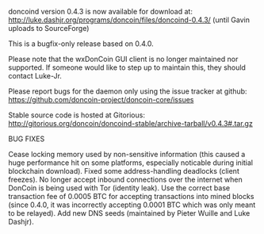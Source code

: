 doncoind version 0.4.3 is now available for download at:
http://luke.dashjr.org/programs/doncoin/files/doncoind-0.4.3/ (until Gavin uploads to SourceForge)

This is a bugfix-only release based on 0.4.0.

Please note that the wxDonCoin GUI client is no longer maintained nor supported. If someone would like to step up to maintain this, they should contact Luke-Jr.

Please report bugs for the daemon only using the issue tracker at github:
https://github.com/doncoin-project/doncoin-core/issues

Stable source code is hosted at Gitorious:
http://gitorious.org/doncoin/doncoind-stable/archive-tarball/v0.4.3#.tar.gz

BUG FIXES

Cease locking memory used by non-sensitive information (this caused a huge performance hit on some platforms, especially noticable during initial blockchain download).
Fixed some address-handling deadlocks (client freezes).
No longer accept inbound connections over the internet when DonCoin is being used with Tor (identity leak).
Use the correct base transaction fee of 0.0005 BTC for accepting transactions into mined blocks (since 0.4.0, it was incorrectly accepting 0.0001 BTC which was only meant to be relayed).
Add new DNS seeds (maintained by Pieter Wuille and Luke Dashjr).


